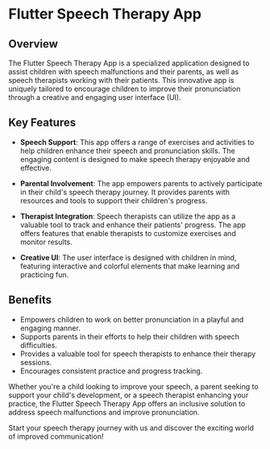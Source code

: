 # Flutter Speech Therapy App

## Overview

The Flutter Speech Therapy App is a specialized application designed to assist children with speech malfunctions and their parents, as well as speech therapists working with their patients. This innovative app is uniquely tailored to encourage children to improve their pronunciation through a creative and engaging user interface (UI).

## Key Features

- **Speech Support**: This app offers a range of exercises and activities to help children enhance their speech and pronunciation skills. The engaging content is designed to make speech therapy enjoyable and effective.

- **Parental Involvement**: The app empowers parents to actively participate in their child's speech therapy journey. It provides parents with resources and tools to support their children's progress.

- **Therapist Integration**: Speech therapists can utilize the app as a valuable tool to track and enhance their patients' progress. The app offers features that enable therapists to customize exercises and monitor results.

- **Creative UI**: The user interface is designed with children in mind, featuring interactive and colorful elements that make learning and practicing fun.

## Benefits

- Empowers children to work on better pronunciation in a playful and engaging manner.
- Supports parents in their efforts to help their children with speech difficulties.
- Provides a valuable tool for speech therapists to enhance their therapy sessions.
- Encourages consistent practice and progress tracking.

Whether you're a child looking to improve your speech, a parent seeking to support your child's development, or a speech therapist enhancing your practice, the Flutter Speech Therapy App offers an inclusive solution to address speech malfunctions and improve pronunciation.

Start your speech therapy journey with us and discover the exciting world of improved communication!
